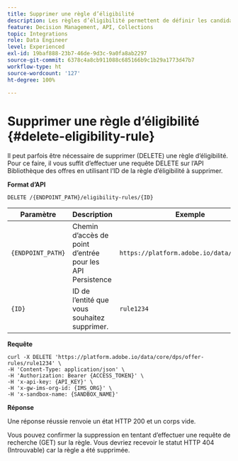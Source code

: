 ```yaml
---
title: Supprimer une règle d’éligibilité
description: Les règles d’éligibilité permettent de définir les candidats éligibles en fonction de ce que vous souhaitez cibler, comme les attributs de profil et les audiences.
feature: Decision Management, API, Collections
topic: Integrations
role: Data Engineer
level: Experienced
exl-id: 19baf888-23b7-46de-9d3c-9a0fa8ab2297
source-git-commit: 6378c4a8cb911088c685166b9c1b29a1773d47b7
workflow-type: ht
source-wordcount: '127'
ht-degree: 100%

---
```


# Supprimer une règle d’éligibilité {#delete-eligibility-rule}

Il peut parfois être nécessaire de supprimer (DELETE) une règle d’éligibilité. Pour ce faire, il vous suffit d’effectuer une requête DELETE sur l’API Bibliothèque des offres en utilisant l’ID de la règle d’éligibilité à supprimer.

**Format d’API**

```http
DELETE /{ENDPOINT_PATH}/eligibility-rules/{ID}
```

| Paramètre | Description | Exemple |
| --------- | ----------- | ------- |
| `{ENDPOINT_PATH}` | Chemin d’accès de point d’entrée pour les API Persistence | `https://platform.adobe.io/data/core/dps` |
| `{ID}` | ID de l’entité que vous souhaitez supprimer. | `rule1234` |

**Requête**

```shell
curl -X DELETE 'https://platform.adobe.io/data/core/dps/offer-rules/rule1234' \
-H 'Content-Type: application/json' \
-H 'Authorization: Bearer {ACCESS_TOKEN}' \
-H 'x-api-key: {API_KEY}' \
-H 'x-gw-ims-org-id: {IMS_ORG}' \
-H 'x-sandbox-name: {SANDBOX_NAME}'
```

**Réponse**

Une réponse réussie renvoie un état HTTP 200 et un corps vide.

Vous pouvez confirmer la suppression en tentant d’effectuer une requête de recherche (GET) sur la règle. Vous devriez recevoir le statut HTTP 404 (Introuvable) car la règle a été supprimée.
